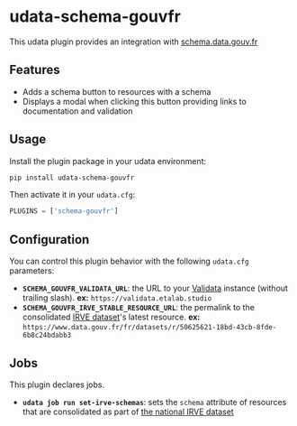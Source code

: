 # udata-schema-gouvfr

This udata plugin provides an integration with [schema.data.gouv.fr](https://schema.data.gouv.fr)

## Features

- Adds a schema button to resources with a schema
- Displays a modal when clicking this button providing links to documentation and validation


## Usage

Install the plugin package in your udata environment:

```bash
pip install udata-schema-gouvfr
```

Then activate it in your `udata.cfg`:

```python
PLUGINS = ['schema-gouvfr']
```

## Configuration

You can control this plugin behavior with the following `udata.cfg` parameters:

- **`SCHEMA_GOUVFR_VALIDATA_URL`**: the URL to your [Validata](https://validata.fr/) instance (without trailing slash). **ex:** `https://validata.etalab.studio`
- **`SCHEMA_GOUVFR_IRVE_STABLE_RESOURCE_URL`**: the permalink to the consolidated [IRVE dataset](irve-dataset)'s latest resource. **ex:** `https://www.data.gouv.fr/fr/datasets/r/50625621-18bd-43cb-8fde-6b8c24bdabb3`

## Jobs

This plugin declares jobs.

- **`udata job run set-irve-schemas`**: sets the `schema` attribute of resources that are consolidated as part of [the national IRVE dataset](irve-dataset)


[irve-dataset]: https://www.data.gouv.fr/fr/datasets/fichier-consolide-des-bornes-de-recharge-pour-vehicules-electriques/
